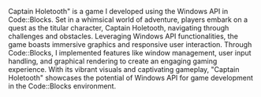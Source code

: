Captain Holetooth" is a game I developed using the Windows API in Code::Blocks. Set in a whimsical world of adventure, players embark on a quest as the titular character, Captain Holetooth, navigating through challenges and obstacles. Leveraging Windows API functionalities, the game boasts immersive graphics and responsive user interaction. Through Code::Blocks, I implemented features like window management, user input handling, and graphical rendering to create an engaging gaming experience. With its vibrant visuals and captivating gameplay, "Captain Holetooth" showcases the potential of Windows API for game development in the Code::Blocks environment.
